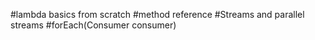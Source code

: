 #lambda basics from scratch
#method reference
#Streams and parallel streams 
#forEach(Consumer<T> consumer)
